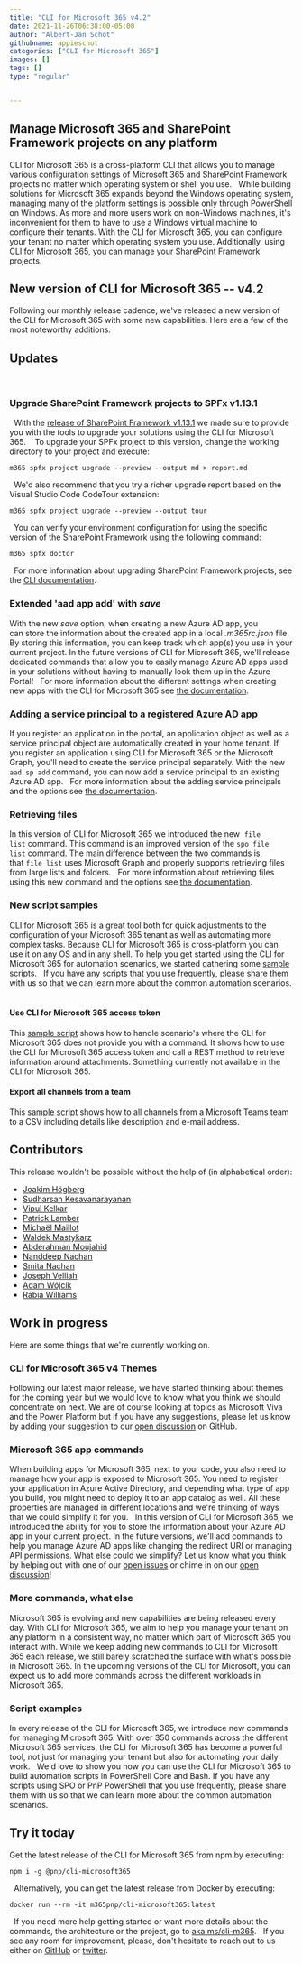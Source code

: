 ```yaml
---
title: "CLI for Microsoft 365 v4.2"
date: 2021-11-26T06:38:00-05:00
author: "Albert-Jan Schot"
githubname: appieschot
categories: ["CLI for Microsoft 365"]
images: []
tags: []
type: "regular"


---
```


## Manage Microsoft 365 and SharePoint Framework projects on any platform 

CLI for Microsoft 365 is a cross-platform CLI that allows you to manage
various configuration settings of Microsoft 365 and SharePoint Framework
projects no matter which operating system or shell you use.
 
While building solutions for Microsoft 365 expands beyond the Windows
operating system, managing many of the platform settings is possible
only through PowerShell on Windows. As more and more users work on
non-Windows machines, it's inconvenient for them to have to use a
Windows virtual machine to configure their tenants. With the CLI for
Microsoft 365, you can configure your tenant no matter which operating
system you use. Additionally, using CLI for Microsoft 365, you can
manage your SharePoint Framework projects.
 
## New version of CLI for Microsoft 365 -- v4.2 
Following our monthly release cadence, we've released a new version of
the CLI for Microsoft 365 with some new capabilities. Here are a few of
the most noteworthy additions.
 
## Updates 
 
### Upgrade SharePoint Framework projects to SPFx v1.13.1  
 
With the [release of SharePoint Framework
v1.13.1](https://docs.microsoft.com/en-us/sharepoint/dev/spfx/release-1.13.1 "SharePoint Framework v1.13.1") we
made sure to provide you with the tools to upgrade your solutions using
the CLI for Microsoft 365. 
 
To upgrade your SPFx project to this version, change the working
directory to your project and execute:
 
``` {.lia-code-sample .language-applescript}
m365 spfx project upgrade --preview --output md > report.md
```
 
We'd also recommend that you try a richer upgrade report based on the
Visual Studio Code CodeTour extension:
 
``` {.lia-code-sample .language-sh}
m365 spfx project upgrade --preview --output tour
```
 
You can verify your environment configuration for using the specific
version of the SharePoint Framework using the following command: 
 
``` {.lia-code-sample .language-applescript}
m365 spfx doctor
```
 
For more information about upgrading SharePoint Framework projects, see
the [CLI
documentation](https://pnp.github.io/cli-microsoft365/cmd/spfx/project/project-upgrade/).
 
### Extended 'aad app add' with *save*  
With the new *save* option, when creating a new Azure AD app, you
can store the information about the created app in a local
*.m365rc.json* file. By storing this information, you can keep track
which app(s) you use in your current project. In the future versions of
CLI for Microsoft 365, we'll release dedicated commands that allow you
to easily manage Azure AD apps used in your solutions without having to
manually look them up in the Azure Portal!
 
For more information about the different settings when creating new
apps with the CLI for Microsoft 365 see [the
documentation](https://pnp.github.io/cli-microsoft365/cmd/aad/app/app-add/).
 
### Adding a service principal to a registered Azure AD app 
If you register an application in the portal, an application object as
well as a service principal object are automatically created in your
home tenant. If you register an application using CLI for Microsoft 365
or the Microsoft Graph, you'll need to create the service principal
separately. With the new `aad sp add` command, you can now add a service
principal to an existing Azure AD app.
 
For more information about the adding service principals and the options
see [the
documentation](https://pnp.github.io/cli-microsoft365/cmd/aad/sp/sp-add/).
 
### Retrieving files  
In this version of CLI for Microsoft 365 we introduced the
new  `file list` command. This command is an improved version of
the `spo file list` command. The main difference between the two
commands is, that `file list` uses Microsoft Graph and properly supports
retrieving files from large lists and folders.
 
For more information about retrieving files using this new command and
the options see [the
documentation](https://pnp.github.io/cli-microsoft365/cmd/file/file-list/).
 
### New script samples 
CLI for Microsoft 365 is a great tool both for quick adjustments to the
configuration of your Microsoft 365 tenant as well as automating more
complex tasks. Because CLI for Microsoft 365 is cross-platform you can
use it on any OS and in any shell. To help you get started using the CLI
for Microsoft 365 for automation scenarios, we started gathering
some [sample
scripts](https://pnp.github.io/cli-microsoft365/sample-scripts/).
 
If you have any scripts that you use frequently,
please [share](https://github.com/pnp/cli-microsoft365/issues/new?assignees=&labels=&template=sample.md&title=New+sample+script%3A+%3Cshort+description%3E) them
with us so that we can learn more about the common automation scenarios.
 
#### Use CLI for Microsoft 365 access token  
This [sample
script](https://pnp.github.io/cli-microsoft365/sample-scripts/spo/perform-operations-not-covered-by-cli-for-microsoft-365/) shows
how to handle scenario's where the CLI for Microsoft 365 does not
provide you with a command. It shows how to use the CLI for Microsoft
365 access token and call a REST method to retrieve information around
attachments. Something currently not available in the CLI for Microsoft
365. 
 
#### Export all channels from a team 
This [sample
script](https://pnp.github.io/cli-microsoft365/sample-scripts/teams/export-all-channels-teams/) shows
how to all channels from a Microsoft Teams team to a CSV including
details like description and e-mail address.
 
## Contributors 
This release wouldn't be possible without the help of (in alphabetical
order):
-   [Joakim Högberg](https://github.com/joakimhogberg)
-   [Sudharsan Kesavanarayanan](https://github.com/sudharsank)
-   [Vipul Kelkar](https://github.com/vipulkelkar)
-   [Patrick Lamber](https://github.com/plamber)
-   [Michaël Maillot](https://github.com/michaelmaillot)
-   [Waldek Mastykarz](https://github.com/vipulkelkar)
-   [Abderahman Moujahid](https://github.com/vipulkelkar)
-   [Nanddeep Nachan](https://github.com/vipulkelkar)
-   [Smita Nachan](https://github.com/SmitaNachan)
-   [Joseph Velliah](https://github.com/sprider)
-   [Adam Wójcik](https://github.com/Adam-it)
-   [Rabia Williams](https://github.com/rabwill)
 
## Work in progress 
Here are some things that we're currently working on.
 
### CLI for Microsoft 365 v4 Themes 
Following our latest major release, we have started thinking about
themes for the coming year but we would love to know what you think we
should concentrate on next. We are of course looking at topics as
Microsoft Viva and the Power Platform but if you have any suggestions,
please let us know by adding your suggestion to our [open
discussion](https://github.com/pnp/cli-microsoft365/discussions/2708) on
GitHub. 
 
### Microsoft 365 app commands  
When building apps for Microsoft 365, next to your code, you also need
to manage how your app is exposed to Microsoft 365. You need to register
your application in Azure Active Directory, and depending what type of
app you build, you might need to deploy it to an app catalog as well.
All these properties are managed in different locations and we're
thinking of ways that we could simplify it for you.
 
In this version of CLI for Microsoft 365, we introduced the ability for
you to store the information about your Azure AD app in your current
project. In the future versions, we'll add commands to help you manage
Azure AD apps like changing the redirect URI or managing API
permissions. What else could we simplify? Let us know what you think by
helping out with one of our [open
issues](https://github.com/pnp/cli-microsoft365/issues/2813) or chime in
on our [open
discussion](https://github.com/pnp/cli-microsoft365/discussions/2708)!
 
### More commands, what else 
Microsoft 365 is evolving and new capabilities are being released every
day. With CLI for Microsoft 365, we aim to help you manage your tenant
on any platform in a consistent way, no matter which part of Microsoft
365 you interact with. While we keep adding new commands to CLI for
Microsoft 365 each release, we still barely scratched the surface with
what's possible in Microsoft 365. In the upcoming versions of the CLI
for Microsoft, you can expect us to add more commands across the
different workloads in Microsoft 365.
 
### Script examples 
In every release of the CLI for Microsoft 365, we introduce new commands
for managing Microsoft 365. With over 350 commands across the different
Microsoft 365 services, the CLI for Microsoft 365 has become a powerful
tool, not just for managing your tenant but also for automating your
daily work.
 
We'd love to show you how you can use the CLI for Microsoft 365 to build
automation scripts in PowerShell Core and Bash. If you have any scripts
using SPO or PnP PowerShell that you use frequently, please share them
with us so that we can learn more about the common automation scenarios.
 
## Try it today 
Get the latest release of the CLI for Microsoft 365 from npm by
executing:
 
``` {.lia-code-sample .language-sh}
npm i -g @pnp/cli-microsoft365
```
 
Alternatively, you can get the latest release from Docker by executing:
 
``` {.lia-code-sample .language-sh}
docker run --rm -it m365pnp/cli-microsoft365:latest
```
 
If you need more help getting started or want more details about the
commands, the architecture or the project, go
to [aka.ms/cli-m365](https://aka.ms/cli-m365).
 
If you see any room for improvement, please, don't hesitate to reach out
to us either
on [GitHub](https://github.com/pnp/cli-microsoft365/issues) or [twitter](https://twitter.com/climicrosoft365).
 